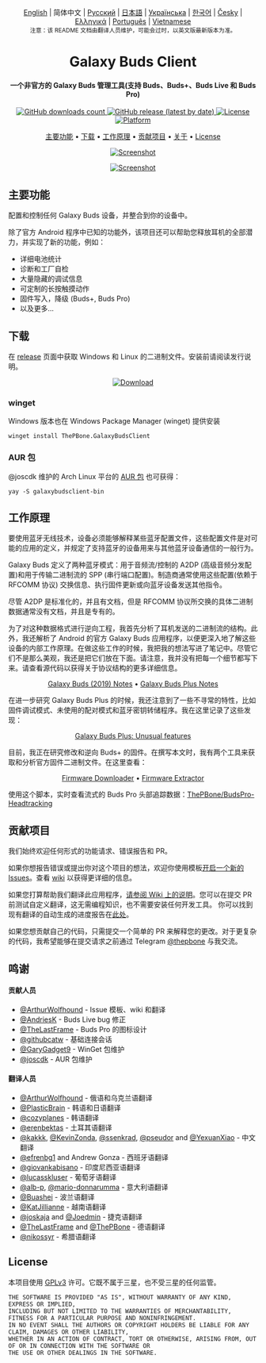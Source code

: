 
<p align="center">
  <a href="../README.md">English</a> | 简体中文 | <a href="/docs/README_rus.md">Русский</a> | <a href="/docs/README_jpn.md">日本語</a> | <a href="/docs/README_ukr.md">Українська</a> | <a href="/docs/README_kor.md">한국어</a> | <a href="/docs/README_cze.md">Česky</a> | <a href="/docs/README_gr.md">Ελληνικά</a> | <a href="/docs/README_pt.md">Português</a> | <a href="/docs/README_vmn.md">Vietnamese</a> <br>
    <sub>注意：该 README 文档由翻译人员维护，可能会过时，以英文版最新版本为准。</sub>
</p>
<h1 align="center">
  Galaxy Buds Client
  <br>
</h1>
<h4 align="center">一个非官方的 Galaxy Buds 管理工具(支持 Buds、Buds+、Buds Live 和 Buds Pro)</h4>
<p align="center">
  <a href="https://github.com/ThePBone/GalaxyBudsClient/releases">
    <img alt="GitHub downloads count" src="https://img.shields.io/github/downloads/thepbone/galaxybudsclient/total">
  </a>
  <a href="https://github.com/ThePBone/GalaxyBudsClient/releases">
   <img alt="GitHub release (latest by date)" src="https://img.shields.io/github/v/release/thepbone/galaxybudsclient">
  </a>
  <a href="https://github.com/ThePBone/GalaxyBudsClient/blob/master/LICENSE">
      <img alt="License" src="https://img.shields.io/github/license/thepbone/galaxybudsclient">
  </a>
  <a href="https://github.com/ThePBone/GalaxyBudsClient/releases">
    <img alt="Platform" src="https://img.shields.io/badge/platform-Windows/Linux-yellowgreen">
  </a>
</p>
<p align="center">
  <a href="#key-features">主要功能</a> •
  <a href="#download">下载</a> •
  <a href="#how-it-works">工作原理</a> •
  <a href="#contributing">贡献项目</a> •
  <a href="#credits">关于</a> •
  <a href="#license">License</a>
</p>

<p align="center">
    <a href="https://ko-fi.com/H2H83E5J3"><img alt="Screenshot" src="https://ko-fi.com/img/githubbutton_sm.svg"></a>
</p>

<p align="center">
    <a href="#"><img alt="Screenshot" src="https://github.com/ThePBone/GalaxyBudsClient/blob/master/screenshots/screencap.gif"></a>
</p>

## 主要功能

配置和控制任何 Galaxy Buds 设备，并整合到你的设备中。

除了官方 Android 程序中已知的功能外，该项目还可以帮助您释放耳机的全部潜力，并实现了新的功能，例如：

* 详细电池统计
* 诊断和工厂自检
* 大量隐藏的调试信息
* 可定制的长按触摸动作
* 固件写入，降级 (Buds+, Buds Pro)
* 以及更多...

## 下载

在 [release](https://github.com/ThePBone/GalaxyBudsClient/releases) 页面中获取 Windows 和 Linux 的二进制文件。安装前请阅读发行说明。

<p align="center">
    <a href="https://github.com/ThePBone/GalaxyBudsClient/releases"><img alt="Download" src="https://github.com/ThePBone/GalaxyBudsClient/blob/master/screenshots/download.png"></a>
</p>

### winget

Windows 版本也在 Windows Package Manager (winget) 提供安装

```
winget install ThePBone.GalaxyBudsClient
```

### AUR 包

@joscdk 维护的 Arch Linux 平台的 [AUR 包](https://aur.archlinux.org/packages/galaxybudsclient-bin/) 也可获得：

```
yay -S galaxybudsclient-bin
```

## 工作原理

要使用蓝牙无线技术，设备必须能够解释某些蓝牙配置文件，这些配置文件是对可能的应用的定义，并规定了支持蓝牙的设备用来与其他蓝牙设备通信的一般行为。

Galaxy Buds 定义了两种蓝牙模式：用于音频流/控制的 A2DP (高级音频分发配置)和用于传输二进制流的 SPP (串行端口配置)。制造商通常使用这些配置(依赖于 RFCOMM 协议) 交换信息、执行固件更新或向蓝牙设备发送其他指令。

尽管 A2DP 是标准化的，并且有文档，但是 RFCOMM 协议所交换的具体二进制数据通常没有文档，并且是专有的。

为了对这种数据格式进行逆向工程，我首先分析了耳机发送的二进制流的结构。此外，我还解析了 Android 的官方 Galaxy Buds 应用程序，以便更深入地了解这些设备的内部工作原理。在做这些工作的时候，我把我的想法写进了笔记中。尽管它们不是那么美观，我还是把它们放在下面。请注意，我并没有把每一个细节都写下来。请查看源代码以获得关于协议结构的更多详细信息。

<p align="center">
  <a href="https://github.com/ThePBone/GalaxyBudsClient/blob/master/GalaxyBudsRFCommProtocol.md">Galaxy Buds (2019) Notes</a> •
  <a href="https://github.com/ThePBone/GalaxyBudsClient/blob/master/Galaxy%20Buds%20Plus%20RFComm%20Protocol%20Notes.md">Galaxy Buds Plus Notes</a>
</p>

在进一步研究 Galaxy Buds Plus 的时候，我还注意到了一些不寻常的特性，比如固件调试模式、未使用的配对模式和蓝牙密钥转储程序。我在这里记录了这些发现：

<p align="center">
  <a href="https://github.com/ThePBone/GalaxyBudsClient/blob/master/GalaxyBudsPlus_HiddenDebugFeatures.md">Galaxy Buds Plus: Unusual features</a>
</p>

目前，我正在研究修改和逆向 Buds+ 的固件。在撰写本文时，我有两个工具来获取和分析官方固件二进制文件。在这里查看：

<p align="center">
  <a href="https://github.com/ThePBone/GalaxyBudsFirmwareDownloader">Firmware Downloader</a> •
  <a href="https://github.com/ThePBone/GalaxyBudsFirmwareExtractor">Firmware Extractor</a>
</p>

使用这个脚本，实时查看流式的 Buds Pro 头部追踪数据：[ThePBone/BudsPro-Headtracking](https://github.com/ThePBone/BudsPro-Headtracking)

## 贡献项目

我们始终欢迎任何形式的功能请求、错误报告和 PR。

如果你想报告错误或提出你对这个项目的想法，欢迎你使用模板[开启一个新的 Issues](https://github.com/ThePBone/GalaxyBudsClient/issues/new/choose)。查看 [wiki](https://github.com/ThePBone/GalaxyBudsClient/wiki/2.-How-to-submit-issues) 以获得更详细的信息。

如果您打算帮助我们翻译此应用程序，[请参阅 Wiki 上的说明](https://github.com/ThePBone/GalaxyBudsClient/wiki/3.-How-to-help-with-translations)。您可以在提交 PR 前测试自定义翻译，这无需编程知识，也不需要安装任何开发工具。
你可以找到现有翻译的自动生成的进度报告在[此处](https://github.com/ThePBone/GalaxyBudsClient/blob/master/meta/translations.md)。

如果您想贡献自己的代码，只需提交一个简单的 PR 来解释您的更改。对于更复杂的代码，我希望能够在提交请求之前通过 Telegram [@thepbone](https://t.me/thepbone) 与我交流。

## 鸣谢

#### 贡献人员

* [@ArthurWolfhound](https://github.com/ArthurWolfhound) - Issue 模板、wiki 和翻译
* [@AndriesK](https://github.com/AndriesK) - Buds Live bug 修正
* [@TheLastFrame](https://github.com/TheLastFrame) - Buds Pro 的图标设计
* [@githubcatw](https://github.com/githubcatw) - 基础连接会话
* [@GaryGadget9](https://github.com/GaryGadget9) - WinGet 包维护
* [@joscdk](https://github.com/joscdk) - AUR 包维护

#### 翻译人员

* [@ArthurWolfhound](https://github.com/ArthurWolfhound) - 俄语和乌克兰语翻译
* [@PlasticBrain](https://github.com/fhalfkg) -  韩语和日语翻译
* [@cozyplanes](https://github.com/cozyplanes) -  韩语翻译
* [@erenbektas](https://github.com/erenbektas) - 土耳其语翻译
* [@kakkk](https://github.com/kakkk), [@KevinZonda](https://github.com/KevinZonda), [@ssenkrad](https://github.com/ssenkrad), [@pseudor](https://github.com/pseudor) and [@YexuanXiao](https://github.com/YexuanXiao) - 中文翻译
* [@efrenbg1](https://github.com/efrenbg1) and Andrew Gonza - 西班牙语翻译
* [@giovankabisano](https://github.com/giovankabisano) - 印度尼西亚语翻译
* [@lucasskluser](https://github.com/lucasskluser) - 葡萄牙语翻译
* [@alb-p](https://github.com/alb-p), [@mario-donnarumma](https://github.com/mario-donnarumma) - 意大利语翻译
* [@Buashei](https://github.com/Buashei) - 波兰语翻译
* [@KatJillianne](https://github.com/KatJillianne) - 越南语翻译
* [@joskaja](https://github.com/joskaja) and [@Joedmin](https://github.com/Joedmin) - 捷克语翻译
* [@TheLastFrame](https://github.com/TheLastFrame) and [@ThePBone](https://github.com/ThePBone) - 德语翻译
* [@nikossyr](https://github.com/nikossyr) - 希腊语翻译

## License

本项目使用 [GPLv3](https://github.com/ThePBone/GalaxyBudsClient/blob/master/LICENSE) 许可。它既不属于三星，也不受三星的任何监管。

```
THE SOFTWARE IS PROVIDED "AS IS", WITHOUT WARRANTY OF ANY KIND, EXPRESS OR IMPLIED, 
INCLUDING BUT NOT LIMITED TO THE WARRANTIES OF MERCHANTABILITY, FITNESS FOR A PARTICULAR PURPOSE AND NONINFRINGEMENT. 
IN NO EVENT SHALL THE AUTHORS OR COPYRIGHT HOLDERS BE LIABLE FOR ANY CLAIM, DAMAGES OR OTHER LIABILITY, 
WHETHER IN AN ACTION OF CONTRACT, TORT OR OTHERWISE, ARISING FROM, OUT OF OR IN CONNECTION WITH THE SOFTWARE OR 
THE USE OR OTHER DEALINGS IN THE SOFTWARE.
```
